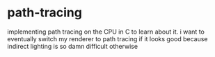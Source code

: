 # path-tracing
implementing path tracing on the CPU in C to learn about it. i want to eventually switch my renderer to path tracing if it looks good because indirect lighting is so damn difficult otherwise
